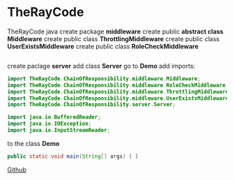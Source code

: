 # TheRayCode
TheRayCode java 
create package **middleware**
create public **abstract class Middleware**
create public class **ThrottlingMiddleware**
create public class **UserExistsMiddleware**
create public class **RoleCheckMiddleware**
```java
```
create paclage **server** add class **Server**
go to **Demo** add imports:
```java
import TheRayCode.ChainOfResponsibility.middleware.Middleware;
import TheRayCode.ChainOfResponsibility.middleware.RoleCheckMiddleware;
import TheRayCode.ChainOfResponsibility.middleware.ThrottlingMiddleware;
import TheRayCode.ChainOfResponsibility.middleware.UserExistsMiddleware;
import TheRayCode.ChainOfResponsibility.server.Server;

import java.io.BufferedReader;
import java.io.IOException;
import java.io.InputStreamReader;

```
to the class **Demo** 
```java
public static void main(String[] args) { }
```




[Github](https://www.TheRayCode.com)

